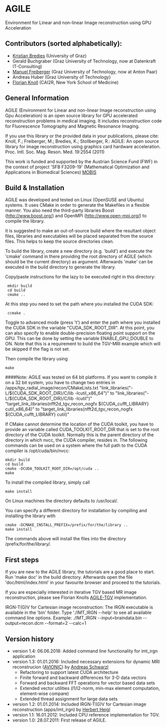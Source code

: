 # AGILE
Environment for Linear and non-linear Image reconstruction using GPU Acceleration

## Contributors (sorted alphabetically):
* [Kristian Bredies](http://www.uni-graz.at/~bredies) (University of Graz) 
* Gerald Buchgraber (Graz University of Technology, now at Datenkraft IT-Consulting)
* [Manuel Freiberger](mailto:manuel.freiberger@gmx.at) (Graz University of Technology, now at Anton Paar)
* Andreas Huber (Graz University of Technology)
* [Florian Knoll](http://cai2r.net/people/florian-knoll) (CAI2R, New York School of Medicine)


## General Information
AGILE (Environment for Linear and non-linear Image reconstruction using Gpu
Acceleration) is an open source library for GPU accelerated reconstruction
problems in medical imaging. It includes reconstruction code for Fluorescence
Tomography and Magnetic Resonance Imaging.

If you use this library or the provided data in your publications, please cite:
Knoll, F.; Freiberger, M.; Bredies, K.; Stollberger, R.: AGILE: An open source library
for image reconstruction using graphics card hardware acceleration. Proc. Intl. Soc. Mag.
Reson. Med. 19:2554 (2011)

This work is funded and supported by the Austrian Science Fund (FWF) in the context of project 'SFB F3209-19' (Mathematical Optimization and Applications in Biomedical Sciences)
[MOBIS](http://math.uni-graz.at/mobis/)

## Build & Installation
AGILE was developed and tested on Linux (OpenSUSE and Ubuntu) systems. It uses
CMake in order to generate the Makefiles in a flexible manner. You also need
the third-party libraries Boost (http://www.boost.org/) and OpenMPI
(http://www.open-mpi.org/) to compile the library.

It is suggested to make an out-of-source build where the resultant object
files, libraries and executables will be placed separated from the source
files. This helps to keep the source directories clean.

To build the library, create a new directory (e.g. 'build') and execute the
'cmake' command in there providing the root directory of AGILE (which should
be the current directory) as argument. Afterwards 'make' can be executed
in the build directory to generate the library.

Copy/paste instructions for the lazy to be executed right in this directory:
``` 
 mkdir build
 cd build
 cmake ..
``` 

At this step you need to set the path where you installed the CUDA SDK:
``` 
 ccmake .
``` 

Toggle to advanced mode (press 't') and enter the path where you installed the
CUDA SDK in the variable "CUDA_SDK_ROOT_DIR". At this point, you can also
specify to enable double-precision floating point support on the GPU. This
can be done by setting the variable ENABLE_GPU_DOUBLE to ON. Note that this
is a requirement to build the TGV-MRI example which will be skipped if the flag
is not set.

Then compile the library using
``` 
make
``` 

####Note:
AGILE was tested on 64 bit platforms. If you want to compile it on a
32 bit system, you have to change two entries in
/apps/tgv_radial_image/recon/CMakeLists.txt
"link_libraries("-L/${CUDA_SDK_ROOT_DIR}/C/lib -lcutil_x86_64")" to
"link_libraries("-L/${CUDA_SDK_ROOT_DIR}/C/lib -lcutil")"
"target_link_libraries(nfft2d_tgv_recon_nogfx ${CUDA_cufft_LIBRARY} cutil_x86_64)"
to "target_link_libraries(nfft2d_tgv_recon_nogfx ${CUDA_cufft_LIBRARY} cutil)"

If CMake cannot determine the location of the CUDA toolkit, you have to
provide an variable called CUDA_TOOLKIT_ROOT_DIR that is set to the root
directory of the CUDA toolkit. Normally this is the parent directory
of the directory in which nvcc, the CUDA compiler, resides in. The following
commands can be used on a system where the full path to the CUDA compiler
is /opt/cuda/bin/nvcc:
``` 
mkdir build
cd build
cmake -DCUDA_TOOLKIT_ROOT_DIR=/opt/cuda ..
make
``` 


To install the compiled library, simply call
``` 
make install
``` 


On Linux machines the directory defaults to /usr/local/.

You can specify a different directory for installation by compiling and
installing the library with
``` 
cmake -DCMAKE_INSTALL_PREFIX=/prefix/for/the/library ..
make install
``` 


The commands above will install the files into the directory
/prefix/for/the/library/.

## First steps
If you are new to the AGILE library, the tutorials are a good place to start.
Run 'make doc' in the build directory. Afterwards open the file
'doc/html/index.html' in your favourite browser and proceed to the tutorials.

If you are especially interested in iterative TGV based MR image
reconstruction, please see Florian Knolls [AGILE-TGV](http://www.cai2r.net/resources/software/agile-gpu-image-reconstruction-library) implementation.

IRGN-T(G)V for Cartesian image reconstruction:
The IRGN executable is available in the 'bin' folder.
Type './IMT_IRGN --help' to see all available command line options.
Example:
./IMT_IRGN --input=braindata.bin --output=recon.dcm --format=2 --calc=1


## Version history
* version 1.4: 06.06.2018: Added command line functionality for imt_irgn application
* version 1.3: 01.01.2016: Included necessary extensions for dynamic MRI reconstrucion ([AVIONIC](https://github.com/IMTtugraz/AVIONIC)) by [Andreas Schwarzl](https://github.com/andyschwarzl)
  * Refactoring to support latest CUDA architecture
  * Finite forward and backward differences for 3-D data vectors
  * Forward and backward FFT operations for vector based data sets
  * Extended vector utilities (l1/l2-norm, min-max element computation, element-wise compare)
  * Extended thread assignment for large data sets
* version 1.2: 01.01.2014: Included IRGN-T(G)V for Cartesian image reconstruction (apps/imt_irgn) by [Herbert Heigl](https://github.com/hheigl)
* version 1.1: 16.01.2012: Included CPU reference implementation for TGV.
* version 1.0: 28.07.2011: First release of AGILE.
